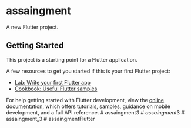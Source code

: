 # assaingment

A new Flutter project.

## Getting Started

This project is a starting point for a Flutter application.

A few resources to get you started if this is your first Flutter project:

- [Lab: Write your first Flutter app](https://docs.flutter.dev/get-started/codelab)
- [Cookbook: Useful Flutter samples](https://docs.flutter.dev/cookbook)

For help getting started with Flutter development, view the
[online documentation](https://docs.flutter.dev/), which offers tutorials,
samples, guidance on mobile development, and a full API reference.
#   a s s a i n g m e n t _ 3  
 #   a s s a i n g m e n t _ 3  
 #   a s s a i n g m e n t _ 3  
 #   a s s a i n g m e n t F l u t t e r  
 